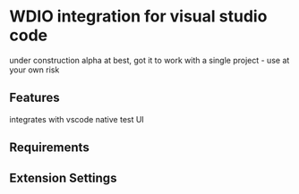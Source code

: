 # WDIO integration for visual studio code

under construction
alpha at best, got it to work with a single project - use at your own risk

## Features

integrates with vscode native test UI

## Requirements

## Extension Settings
